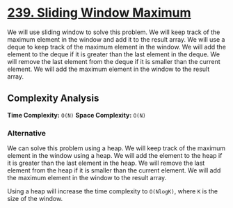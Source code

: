 # [239. Sliding Window Maximum](https://leetcode.com/problems/sliding-window-maximum/)

We will use sliding window to solve this problem. We will keep track of the maximum element in the window and add it to the result array. We will use a deque to keep track of the maximum element in the window. We will add the element to the deque if it is greater than the last element in the deque. We will remove the last element from the deque if it is smaller than the current element. We will add the maximum element in the window to the result array.

## Complexity Analysis
**Time Complexity:** `O(N)`
**Space Complexity:** `O(N)`

### Alternative
We can solve this problem using a heap. We will keep track of the maximum element in the window using a heap. We will add the element to the heap if it is greater than the last element in the heap. We will remove the last element from the heap if it is smaller than the current element. We will add the maximum element in the window to the result array.

Using a heap will increase the time complexity to `O(NlogK)`, where `K` is the size of the window.